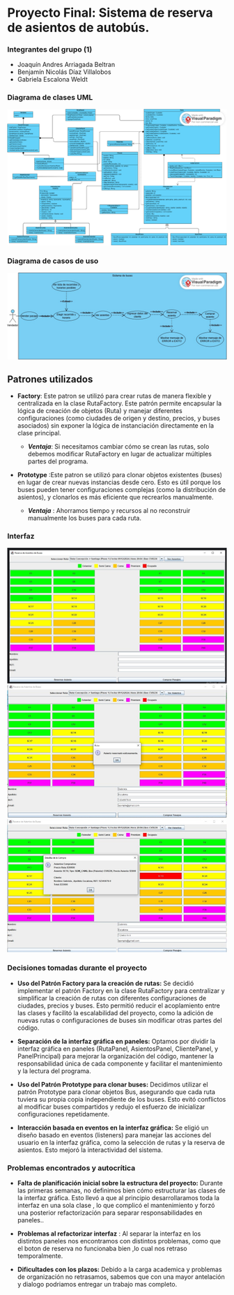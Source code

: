 # Proyecto Final: Sistema de reserva de asientos de autobús.

### Integrantes del grupo (1)
- Joaquín Andres Arriagada Beltran
- Benjamín Nicolás Díaz Villalobos
- Gabriela Escalona Weldt

### Diagrama de clases UML
![Diagrama UML](Recursos/uml.png)

### Diagrama de casos de uso
![Diagrama de Casos de Uso](Recursos/casos.jpg)  
## Patrones utilizados 
- **Factory**: Este patron se utilizó para 
crear rutas de manera flexible y centralizada en la clase RutaFactory. 
Este patrón permite encapsular la lógica de creación de objetos (Ruta) y 
manejar diferentes configuraciones (como ciudades de origen y destino, precios,
y buses asociados) sin exponer la lógica de instanciación directamente en la clase principal.
  - ***Ventaja***: Si necesitamos cambiar cómo se crean las rutas, solo debemos modificar 
RutaFactory en lugar de actualizar múltiples partes del programa.  

- **Prototype** :Este patron se utilizó para clonar objetos existentes (buses) 
en lugar de crear nuevas instancias desde cero. Esto es útil porque los buses pueden 
tener configuraciones complejas (como la distribución de asientos),
y clonarlos es más eficiente que recrearlos manualmente.
    - ***Ventaja*** : Ahorramos tiempo y recursos al no reconstruir manualmente los buses para cada ruta.

### Interfaz 
![Imagen1](Recursos/I1.jpeg)
![Imagen2](Recursos/I2.jpeg)
![Imagen3](Recursos/I3.jpeg)

### Decisiones tomadas durante el proyecto
- **Uso del Patrón Factory para la creación de rutas:** Se decidió implementar el patrón Factory en la clase
RutaFactory para centralizar y simplificar la creación de rutas con diferentes configuraciones de ciudades, 
precios y buses. Esto permitió reducir el acoplamiento entre las clases y facilitó la escalabilidad del proyecto,
como la adición de nuevas rutas o configuraciones de buses sin modificar otras partes del código.

- **Separación de la interfaz gráfica en paneles:** Optamos por dividir la interfaz gráfica en paneles 
(RutaPanel, AsientosPanel, ClientePanel, y PanelPrincipal) para mejorar la organización del código, 
mantener la responsabilidad única de cada componente y facilitar el mantenimiento y la lectura del programa.

- **Uso del Patrón Prototype para clonar buses:** Decidimos utilizar el patrón Prototype para clonar objetos Bus, 
asegurando que cada ruta tuviera su propia copia independiente de los buses. Esto evitó conflictos al modificar buses 
compartidos y redujo el esfuerzo de inicializar configuraciones repetidamente.  

- **Interacción basada en eventos en la interfaz gráfica:** Se eligió un diseño basado en eventos (listeners) para manejar 
las acciones del usuario en la interfaz gráfica, como la selección de rutas y la reserva de asientos. Esto mejoró la 
interactividad del sistema.  
### Problemas encontrados y autocrítica

- **Falta de planificación inicial sobre la estructura del proyecto:** Durante las primeras semanas, no definimos bien 
cómo estructurar las clases de la interfaz gráfica. Esto llevó a que al principio desarrollaramos toda la interfaz en una sola clase , 
lo que complicó el mantenimiento y forzó una posterior refactorización para separar responsabilidades en paneles..

- **Problemas al refactorizar interfaz** : Al separar la interfaz en los distintos paneles nos encontramos con distintos problemas,
como que el boton de reserva no funcionaba bien ,lo cual nos retraso temporalmente.

- **Dificultades con los plazos:** Debido a la carga academica y problemas de organización no retrasamos, sabemos que con una mayor 
antelación y dialogo podriamos entregar un trabajo mas completo.








